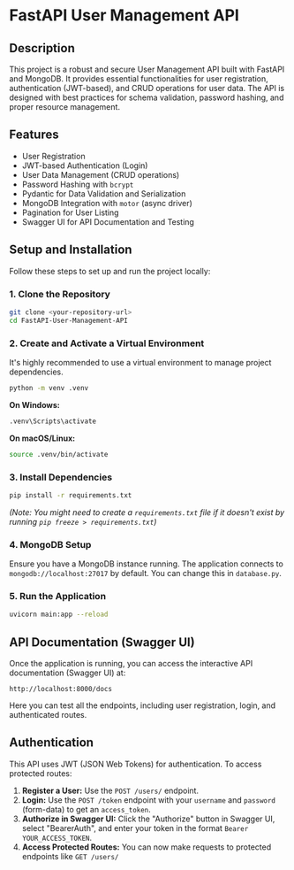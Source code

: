 # FastAPI User Management API

## Description

This project is a robust and secure User Management API built with FastAPI and MongoDB. It provides essential functionalities for user registration, authentication (JWT-based), and CRUD operations for user data. The API is designed with best practices for schema validation, password hashing, and proper resource management.

## Features

- User Registration
- JWT-based Authentication (Login)
- User Data Management (CRUD operations)
- Password Hashing with `bcrypt`
- Pydantic for Data Validation and Serialization
- MongoDB Integration with `motor` (async driver)
- Pagination for User Listing
- Swagger UI for API Documentation and Testing

## Setup and Installation

Follow these steps to set up and run the project locally:

### 1. Clone the Repository

```bash
git clone <your-repository-url>
cd FastAPI-User-Management-API
```

### 2. Create and Activate a Virtual Environment

It's highly recommended to use a virtual environment to manage project dependencies.

```bash
python -m venv .venv
```

**On Windows:**

```bash
.venv\Scripts\activate
```

**On macOS/Linux:**

```bash
source .venv/bin/activate
```

### 3. Install Dependencies

```bash
pip install -r requirements.txt
```

*(Note: You might need to create a `requirements.txt` file if it doesn't exist by running `pip freeze > requirements.txt`)*

### 4. MongoDB Setup

Ensure you have a MongoDB instance running. The application connects to `mongodb://localhost:27017` by default. You can change this in `database.py`.

### 5. Run the Application

```bash
uvicorn main:app --reload
```

## API Documentation (Swagger UI)

Once the application is running, you can access the interactive API documentation (Swagger UI) at:

`http://localhost:8000/docs`

Here you can test all the endpoints, including user registration, login, and authenticated routes.

## Authentication

This API uses JWT (JSON Web Tokens) for authentication. To access protected routes:

1. **Register a User:** Use the `POST /users/` endpoint.
2. **Login:** Use the `POST /token` endpoint with your `username` and `password` (form-data) to get an `access_token`.
3. **Authorize in Swagger UI:** Click the "Authorize" button in Swagger UI, select "BearerAuth", and enter your token in the format `Bearer YOUR_ACCESS_TOKEN`.
4. **Access Protected Routes:** You can now make requests to protected endpoints like `GET /users/`